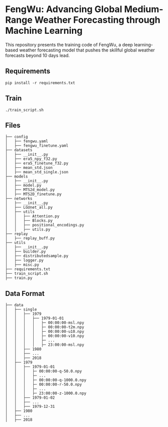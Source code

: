 # FengWu: Advancing Global Medium-Range Weather Forecasting through Machine Learning

This repository presents the training code of FengWu, a deep learning-based weather forecasting model that pushes the skillful global weather forecasts beyond 10 days lead. 

## Requirements

```
pip install -r requirements.txt
```

## Train

```
./train_script.sh
```

## Files

```plain
├── config
│   ├── fengwu.yaml
│   ├── fengwu_finetune.yaml
├── datasets
│   ├── __init__.py
│   ├── era5_npy_f32.py
│   ├── era5_finetune_f32.py
│   ├── mean_std.json
│   ├── mean_std_single.json
├── models
│   ├── __init__.py
│   ├── model.py
│   ├── MTS2d_model.py
│   ├── MTS2D_finetune.py
├── networks
│   ├── __init__.py
│   ├── LGUnet_all.py
│   ├── utils
│   │   ├── Attention.py
│   │   ├── Blocks.py
│   │   ├── positional_encodings.py
│   │   ├── utils.py
├── replay
│   ├── replay_buff.py
├── utils
│   ├── __init__.py
│   ├── builder.py
│   ├── distributedsample.py
│   ├── logger.py
│   ├── misc.py
├── requirements.txt
├── train_script.sh
├── train.py
```

## Data Format

```plain
├── data
│   ├── single
│   │   ├── 1979
│   │   │   ├── 1979-01-01
│   │   │   │   ├─ 00:00:00-msl.npy
│   │   │   │   ├─ 00:00:00-t2m.npy
│   │   │   │   ├─ 00:00:00-u10.npy
│   │   │   │   ├─ 00:00:00-v10.npy
│   │   │   │   ├─ ...
│   │   │   │   ├─ 23:00:00-msl.npy
│   │   ├── 1980
│   │   ├── ...
│   │   ├── 2018
│   ├── 1979
│   │   ├── 1979-01-01
│   │   │   ├─ 00:00:00-q-50.0.npy
│   │   │   ├─ ...
│   │   │   ├─ 00:00:00-q-1000.0.npy
│   │   │   ├─ 00:00:00-r-50.0.npy
│   │   │   ├─ ...
│   │   │   ├─ 23:00:00-z-1000.0.npy
│   │   ├── 1979-01-02
│   │   ├── ...
│   │   ├── 1979-12-31
│   ├── 1980
│   ├── ...
│   ├── 2018
```

